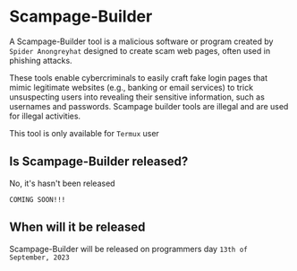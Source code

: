 # Scampage-Builder
A Scampage-Builder tool is a malicious software or program created by `Spider Anongreyhat` designed to create scam web pages, often used in phishing attacks. 

These tools enable cybercriminals to easily craft fake login pages that mimic legitimate websites (e.g., banking or email services) to trick unsuspecting users into revealing their sensitive information, such as usernames and passwords. Scampage builder tools are illegal and are used for illegal activities.

This tool is only available for `Termux` user

<!--## How to install tool on termux
### Step 1
Go to `https://f-droid.org` and download `Termux` app
### Step 2
Open termux app and enter the commands below one by one
```
apt update
apt upgrade
apt install python3
apt install git
git clone https://github.com/spider863644/Scampage-Builder
cd Scampage-Builder
pip install -r requirements.txt
python3 scampage.py
```
## Support:
Support us by dropping a star, sharing and folking  and also following me
-->
## Is Scampage-Builder released? 
No, it's hasn't been released

```
COMING SOON!!!
```

## When will it be released
Scampage-Builder will be released on programmers day `13th of September, 2023`
